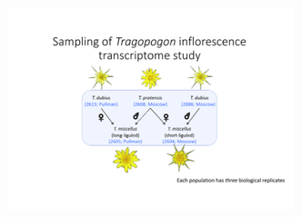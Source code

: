 ![Sampling](https://github.com/GatorShan/Tragopogon-Inflorescence-RNA-seq-Analysis/blob/master/Images/Sampling_pics-1.png)
